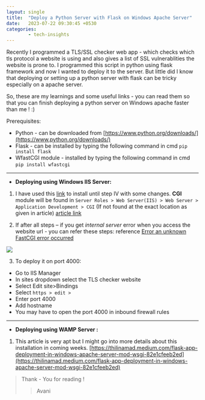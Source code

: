 ```yaml
---
layout: single
title:  "Deploy a Python Server with Flask on Windows Apache Server"
date:   2023-07-22 09:30:45 +0530
categories: 
        - tech-insights
---
```

Recently I programmed a TLS/SSL checker web app - which checks which tls protocol a website is using and also gives a list of SSL vulnerablities the website is prone to.
I programmed this script in python using flask framework and now I wanted to deploy it to the server.
But little did I know that deploying or setting up a python server with flask can be tricky especially on a apache server.

So, these are my learnings and some useful links - you can read them so that you can finish deploying a python server on Windows apache faster than me ! :)


Prerequisites:
* Python - can be downloaded from [https://www.python.org/downloads/](https://www.python.org/downloads/)
* Flask - can be installed by typing the following command in cmd 
`pip install flask`
* WfastCGI module - installed by typing the following command in cmd `pip install wfastcgi`

----

- **Deploying using Windows IIS Server:**

1. I have used this [link](https://medium.com/@dpralay07/deploy-a-python-flask-application-in-iis-server-and-run-on-machine-ip-address-ddb81df8edf3) to install until step IV with some changes.
**CGI** module will be found in 
`Server Roles > Web Server(IIS) > Web Server > Application Development > CGI`
(If not found at the exact location as given in article)
[article link](https://medium.com/@dpralay07/deploy-a-python-flask-application-in-iis-server-and-run-on-machine-ip-address-ddb81df8edf3)

2. If after all steps – if you get *internal server* error when you access the website url - you can refer these steps: reference [Error an unknown FastCGI error occurred](https://stackoverflow.com/questions/6176093/http-error-500-0-internal-server-error-an-unknown-fastcgi-error-occured)
<img src="{{ site.baseurl }}/images/help.png"> 

3. To deploy it on port 4000:
- Go to IIS Manager
- In sites dropdown select the TLS checker website
- Select Edit site>Bindings
- Select `https > edit >`
- Enter port 4000
- Add hostname
- You may have to open the port 4000 in inbound firewall rules

----
- **Deploying using WAMP Server :**

1. This article is very apt but I might go into more details about this installation in coming weeks.
[https://thilinamad.medium.com/flask-app-deployment-in-windows-apache-server-mod-wsgi-82e1cfeeb2ed](https://thilinamad.medium.com/flask-app-deployment-in-windows-apache-server-mod-wsgi-82e1cfeeb2ed) 


>Thank - You for reading !
>> Avani




